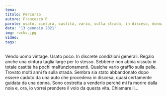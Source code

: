 ```yaml
---
tema:
titolo: Percorso
autore: Francesco P
parole: usato, cintura, castità, vario, sulla strada, in discesa, donna, morire, volo
data: '13 gennaio 2021'
img: rocks.jpg
video: 
tags: 
---
```

Vendo uomo vintage. Usato poco. In discrete condizioni generali. Regalo anche una cintura taglia large per lo stesso. Sebbene non abbia vissuto in totale castità ha pochi malfunzionamenti. Qualche vario graffio sulla pelle. Trovato molti anni fa sulla strada. Sembra sia stato abbandonato dopo essere caduto da una auto che procedeva in discesa, quasi certamente guidata da una donna. Sono costretta a venderlo perchè mi fa morire dalla noia e, ora, io vorrei prendere il volo da questa vita. Chiamare il...

